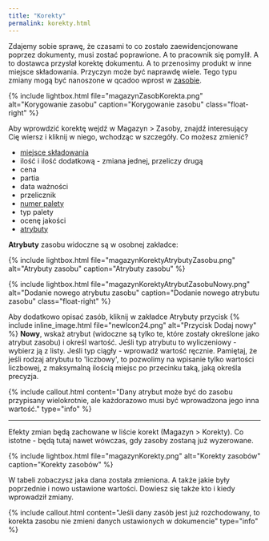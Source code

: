 ```yaml
---
title: "Korekty"
permalink: korekty.html
---
```


Zdajemy sobie sprawę, że czasami to co zostało zaewidencjonowane poprzez dokumenty, musi zostać poprawione. A to pracownik się pomylił. A to dostawca przysłał korektę dokumentu. A to przenosimy produkt w inne miejsce składowania. Przyczyn może być naprawdę wiele. Tego typu zmiany mogą być nanoszone w qcadoo wprost w [zasobie](/zasoby).

{% include lightbox.html file="magazynZasobKorekta.png" alt="Korygowanie zasobu" caption="Korygowanie zasobu" class="float-right" %}

Aby wprowdzić korektę wejdź w Magazyn > Zasoby, znajdź interesujący Cię wiersz i kliknij w niego, wchodząc w szczegóły. Co możesz zmienić?
- [miejsce składowania](/miejsca-skladowania)
- ilość i ilość dodatkową - zmiana jednej, przeliczy drugą
- cena
- partia
- data ważności
- przelicznik
- [numer palety](/numery-wlasne-palet)
- typ palety
- ocenę jakości
- [atrybuty](/atrybuty)

**Atrybuty** zasobu widoczne są w osobnej zakładce:

{% include lightbox.html file="magazynKorektyAtrybutyZasobu.png" alt="Atrybuty zasobu" caption="Atrybuty zasobu" %}

{% include lightbox.html file="magazynKorektyAtrybutZasobuNowy.png" alt="Dodanie nowego atrybutu zasobu" caption="Dodanie nowego atrybutu zasobu" class="float-right" %}

Aby dodatkowo opisać zasób, kliknij w zakładce Atrybuty przycisk {% include inline_image.html file="newIcon24.png" alt="Przycisk Dodaj nowy" %} **Nowy**, wskaż atrybut (widoczne są tylko te, które zostały określone jako atrybut zasobu) i określ wartość. Jeśli typ atrybutu to wyliczeniowy - wybierz ją z listy. Jeśli typ ciągły - wprowadź wartość ręcznie. Pamiętaj, że jeśli rodzaj atrybutu to 'liczbowy', to pozwolimy na wpisanie tylko wartości liczbowej, z maksymalną ilością miejsc po przecinku taką, jaką określa precyzja.

{% include callout.html content="Dany atrybut może być do zasobu przypisany wielokrotnie, ale każdorazowo musi być wprowadzona jego inna wartość." type="info" %}


---
Efekty zmian będą zachowane w liście korekt (Magazyn > Korekty). Co istotne - będą tutaj nawet wówczas, gdy zasoby zostaną już wyzerowane. 

{% include lightbox.html file="magazynKorekty.png" alt="Korekty zasobów" caption="Korekty zasobów" %}

W tabeli zobaczysz jaka dana została zmieniona. A także jakie były poprzednie i nowo ustawione wartości. Dowiesz się także kto i kiedy wprowadził zmiany.

{% include callout.html content="Jeśli dany zasób jest już rozchodowany, to korekta zasobu nie zmieni danych ustawionych w dokumencie" type="info" %} 